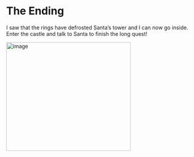 # The Ending

I saw that the rings have defrosted Santa’s tower and I can now go inside.
Enter the castle and talk to Santa to finish the long quest! 

<img width="332" height="291" alt="image" src="https://github.com/user-attachments/assets/a127b482-625d-4ed7-b2af-057fd93b4105" />

